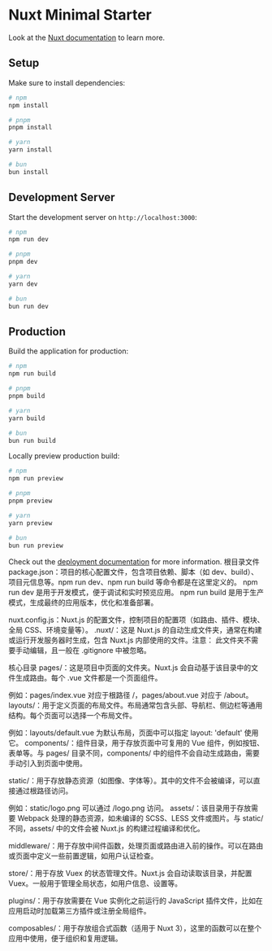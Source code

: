 # Nuxt Minimal Starter

Look at the [Nuxt documentation](https://nuxt.com/docs/getting-started/introduction) to learn more.

## Setup

Make sure to install dependencies:

```bash
# npm
npm install

# pnpm
pnpm install

# yarn
yarn install

# bun
bun install
```

## Development Server

Start the development server on `http://localhost:3000`:

```bash
# npm
npm run dev

# pnpm
pnpm dev

# yarn
yarn dev

# bun
bun run dev
```

## Production

Build the application for production:

```bash
# npm
npm run build

# pnpm
pnpm build

# yarn
yarn build

# bun
bun run build
```

Locally preview production build:

```bash
# npm
npm run preview

# pnpm
pnpm preview

# yarn
yarn preview

# bun
bun run preview
```

Check out the [deployment documentation](https://nuxt.com/docs/getting-started/deployment) for more information.
根目录文件
package.json：项目的核心配置文件，包含项目依赖、脚本（如 dev、build）、项目元信息等。npm run dev、npm run build 等命令都是在这里定义的。
npm run dev 是用于开发模式，便于调试和实时预览应用。
npm run build 是用于生产模式，生成最终的应用版本，优化和准备部署。

nuxt.config.js：Nuxt.js 的配置文件，控制项目的配置项（如路由、插件、模块、全局 CSS、环境变量等）。
.nuxt/：这是 Nuxt.js 的自动生成文件夹，通常在构建或运行开发服务器时生成，包含 Nuxt.js 内部使用的文件。注意： 此文件夹不需要手动编辑，且一般在 .gitignore 中被忽略。

核心目录
pages/：这是项目中页面的文件夹。Nuxt.js 会自动基于该目录中的文件生成路由。每个 .vue 文件都是一个页面组件。

例如：pages/index.vue 对应于根路径 /，pages/about.vue 对应于 /about。
layouts/：用于定义页面的布局文件。布局通常包含头部、导航栏、侧边栏等通用结构。每个页面可以选择一个布局文件。

例如：layouts/default.vue 为默认布局，页面中可以指定 layout: 'default' 使用它。
components/：组件目录，用于存放页面中可复用的 Vue 组件，例如按钮、表单等。与 pages/ 目录不同，components/ 中的组件不会自动生成路由，需要手动引入到页面中使用。

static/：用于存放静态资源（如图像、字体等）。其中的文件不会被编译，可以直接通过根路径访问。

例如：static/logo.png 可以通过 /logo.png 访问。
assets/：该目录用于存放需要 Webpack 处理的静态资源，如未编译的 SCSS、LESS 文件或图片。与 static/ 不同，assets/ 中的文件会被 Nuxt.js 的构建过程编译和优化。

middleware/：用于存放中间件函数，处理页面或路由进入前的操作。可以在路由或页面中定义一些前置逻辑，如用户认证检查。

store/：用于存放 Vuex 的状态管理文件。Nuxt.js 会自动读取该目录，并配置 Vuex。一般用于管理全局状态，如用户信息、设置等。

plugins/：用于存放需要在 Vue 实例化之前运行的 JavaScript 插件文件，比如在应用启动时加载第三方插件或注册全局组件。

composables/：用于存放组合式函数（适用于 Nuxt 3），这里的函数可以在整个应用中使用，便于组织和复用逻辑。
